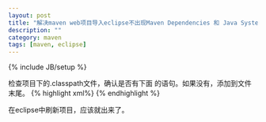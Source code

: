 ```yaml
---
layout: post
title: "解决maven web项目导入eclipse不出现Maven Dependencies 和 Java System Library的问题"
description: ""
category: maven
tags: [maven, eclipse]
---
```

{% include JB/setup %}

检查项目下的.classpath文件，确认是否有下面 的语句。如果没有，添加到文件末尾。
{% highlight xml%}
	<classpathentry kind="con"		
		path="org.eclipse.m2e.MAVEN2_CLASSPATH_CONTAINER" />
	<classpathentry kind="con"
		path="org.eclipse.jdt.launching.JRE_CONTAINER" />
{% endhighlight %}

在eclipse中刷新项目，应该就出来了。
